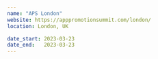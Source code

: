 ```yaml
---
name: "APS London"
website: https://apppromotionsummit.com/london/
location: London, UK

date_start: 2023-03-23
date_end:   2023-03-23
---
```


